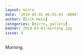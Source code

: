```yaml
---
layout: micro
date: ‘2019-03-01 06:55:41 -0800’
author: [Erik Hess]
categories: [micro, gallery]
banner: 2019-03-01-morning.jpg
issue: 4
---
```

Morning. 